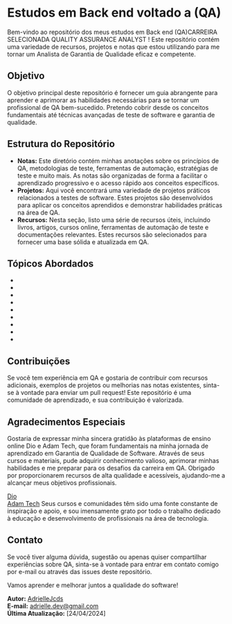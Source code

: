 # Estudos em Back end voltado a  (QA)

Bem-vindo ao repositório dos meus estudos em Back end (QA)CARREIRA SELECIONADA QUALITY ASSURANCE ANALYST ! 
Este repositório contém uma variedade de recursos, projetos e notas que estou utilizando para me tornar um Analista de Garantia de Qualidade eficaz e competente.

## Objetivo
O objetivo principal deste repositório é fornecer um guia abrangente para aprender e aprimorar as habilidades necessárias para se tornar um profissional de QA bem-sucedido. Pretendo cobrir desde os conceitos fundamentais até técnicas avançadas de teste de software e garantia de qualidade.

## Estrutura do Repositório
- **Notas:** Este diretório contém minhas anotações sobre os princípios de QA, metodologias de teste, ferramentas de automação, estratégias de teste e muito mais. As notas são organizadas de forma a facilitar o aprendizado progressivo e o acesso rápido aos conceitos específicos.
- **Projetos:** Aqui você encontrará uma variedade de projetos práticos relacionados a testes de software. Estes projetos são desenvolvidos para aplicar os conceitos aprendidos e demonstrar habilidades práticas na área de QA.
- **Recursos:** Nesta seção, listo uma série de recursos úteis, incluindo livros, artigos, cursos online, ferramentas de automação de teste e documentações relevantes. Estes recursos são selecionados para fornecer uma base sólida e atualizada em QA.

## Tópicos Abordados
- 
-
-
- 
- 
- 
- 
- 
- 

## Contribuições
Se você tem experiência em QA e gostaria de contribuir com recursos adicionais, exemplos de projetos ou melhorias nas notas existentes, sinta-se à vontade para enviar um pull request! Este repositório é uma comunidade de aprendizado, e sua contribuição é valorizada.

## Agradecimentos Especiais
Gostaria de expressar minha sincera gratidão às plataformas de ensino online Dio e Adam Tech, que foram fundamentais na minha jornada de aprendizado em Garantia de Qualidade de Software. Através de seus cursos e materiais, pude adquirir conhecimento valioso, aprimorar minhas habilidades e me preparar para os desafios da carreira em QA. Obrigado por proporcionarem recursos de alta qualidade e acessíveis, ajudando-me a alcançar meus objetivos profissionais.

[Dio](https://www.dio.me/)  
[Adam Tech](https://ada.tech/)
Seus cursos e comunidades têm sido uma fonte constante de inspiração e apoio, e sou imensamente grato por todo o trabalho dedicado à educação e desenvolvimento de profissionais na área de tecnologia.




## Contato
Se você tiver alguma dúvida, sugestão ou apenas quiser compartilhar experiências sobre QA, sinta-se à vontade para entrar em contato comigo por e-mail ou através das issues deste repositório.

Vamos aprender e melhorar juntos a qualidade do software!

**Autor:** [AdrielleJcds](https://github.com/Adjcds)  
**E-mail:** adrielle.dev@gmail.com  
**Última Atualização:** [24/04/2024]
